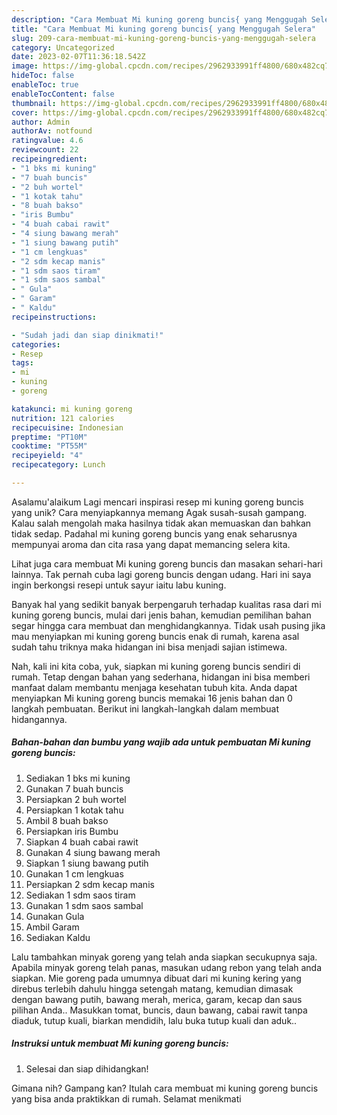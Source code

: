 ```yaml
---
description: "Cara Membuat Mi kuning goreng buncis{ yang Menggugah Selera"
title: "Cara Membuat Mi kuning goreng buncis{ yang Menggugah Selera"
slug: 209-cara-membuat-mi-kuning-goreng-buncis-yang-menggugah-selera
category: Uncategorized
date: 2023-02-07T11:36:18.542Z
image: https://img-global.cpcdn.com/recipes/2962933991ff4800/680x482cq70/mi-kuning-goreng-buncis-foto-resep-utama.jpg
hideToc: false
enableToc: true
enableTocContent: false
thumbnail: https://img-global.cpcdn.com/recipes/2962933991ff4800/680x482cq70/mi-kuning-goreng-buncis-foto-resep-utama.jpg
cover: https://img-global.cpcdn.com/recipes/2962933991ff4800/680x482cq70/mi-kuning-goreng-buncis-foto-resep-utama.jpg
author: Admin
authorAv: notfound
ratingvalue: 4.6
reviewcount: 22
recipeingredient:
- "1 bks mi kuning"
- "7 buah buncis"
- "2 buh wortel"
- "1 kotak tahu"
- "8 buah bakso"
- "iris Bumbu"
- "4 buah cabai rawit"
- "4 siung bawang merah"
- "1 siung bawang putih"
- "1 cm lengkuas"
- "2 sdm kecap manis"
- "1 sdm saos tiram"
- "1 sdm saos sambal"
- " Gula"
- " Garam"
- " Kaldu"
recipeinstructions:

- "Sudah jadi dan siap dinikmati!"
categories:
- Resep
tags:
- mi
- kuning
- goreng

katakunci: mi kuning goreng 
nutrition: 121 calories
recipecuisine: Indonesian
preptime: "PT10M"
cooktime: "PT55M"
recipeyield: "4"
recipecategory: Lunch

---
```



Asalamu'alaikum Lagi mencari inspirasi resep mi kuning goreng buncis yang unik? Cara menyiapkannya memang Agak susah-susah gampang. Kalau salah mengolah maka hasilnya tidak akan memuaskan dan bahkan tidak sedap. Padahal mi kuning goreng buncis yang enak seharusnya mempunyai aroma dan cita rasa yang dapat memancing selera kita.


Lihat juga cara membuat Mi kuning goreng buncis dan masakan sehari-hari lainnya. Tak pernah cuba lagi goreng buncis dengan udang. Hari ini saya ingin berkongsi resepi untuk sayur iaitu labu kuning.

Banyak hal yang sedikit banyak berpengaruh terhadap kualitas rasa dari mi kuning goreng buncis, mulai dari jenis bahan, kemudian pemilihan bahan segar hingga cara membuat dan menghidangkannya. Tidak usah pusing jika mau menyiapkan mi kuning goreng buncis enak di rumah, karena asal sudah tahu triknya maka hidangan ini bisa menjadi sajian istimewa.


Nah, kali ini kita coba, yuk, siapkan mi kuning goreng buncis sendiri di rumah. Tetap dengan bahan yang sederhana, hidangan ini bisa memberi manfaat dalam membantu menjaga kesehatan tubuh kita. Anda dapat menyiapkan Mi kuning goreng buncis memakai 16 jenis bahan dan 0 langkah pembuatan. Berikut ini langkah-langkah dalam membuat hidangannya.

<!--inarticleads1-->

##### Bahan-bahan dan bumbu yang wajib ada untuk pembuatan Mi kuning goreng buncis:

1. Sediakan 1 bks mi kuning
1. Gunakan 7 buah buncis
1. Persiapkan 2 buh wortel
1. Persiapkan 1 kotak tahu
1. Ambil 8 buah bakso
1. Persiapkan iris Bumbu
1. Siapkan 4 buah cabai rawit
1. Gunakan 4 siung bawang merah
1. Siapkan 1 siung bawang putih
1. Gunakan 1 cm lengkuas
1. Persiapkan 2 sdm kecap manis
1. Sediakan 1 sdm saos tiram
1. Gunakan 1 sdm saos sambal
1. Gunakan  Gula
1. Ambil  Garam
1. Sediakan  Kaldu


Lalu tambahkan minyak goreng yang telah anda siapkan secukupnya saja. Apabila minyak goreng telah panas, masukan udang rebon yang telah anda siapkan. Mie goreng pada umumnya dibuat dari mi kuning kering yang direbus terlebih dahulu hingga setengah matang, kemudian dimasak dengan bawang putih, bawang merah, merica, garam, kecap dan saus pilihan Anda.. Masukkan tomat, buncis, daun bawang, cabai rawit tanpa diaduk, tutup kuali, biarkan mendidih, lalu buka tutup kuali dan aduk.. 

<!--inarticleads2-->

##### Instruksi untuk membuat Mi kuning goreng buncis:


1. Selesai dan siap dihidangkan!



Gimana nih? Gampang kan? Itulah cara membuat mi kuning goreng buncis yang bisa anda praktikkan di rumah. Selamat menikmati
